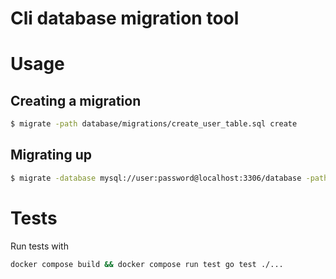 # Cli database migration tool

# Usage

## Creating a migration
```bash
$ migrate -path database/migrations/create_user_table.sql create
```

## Migrating up
```bash
$ migrate -database mysql://user:password@localhost:3306/database -path database/migrations up
```

# Tests
Run tests with 
```bash
docker compose build && docker compose run test go test ./...
```
